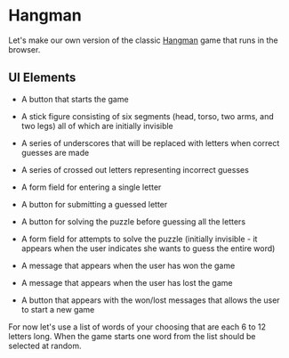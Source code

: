 # Hangman

Let's make our own version of the classic <a href="https://en.wikipedia.org/wiki/Hangman_(game)">Hangman</a> game that runs in the browser.

## UI Elements

* A button that starts the game

* A stick figure consisting of six segments (head, torso, two arms, and two legs) all of which are initially invisible

* A series of underscores that will be replaced with letters when correct guesses are made

* A series of crossed out letters representing incorrect guesses

* A form field for entering a single letter

* A button for submitting a guessed letter

* A button for solving the puzzle before guessing all the letters

* A form field for attempts to solve the puzzle (initially invisible - it appears when the user indicates she wants to guess the entire word)

* A message that appears when the user has won the game

* A message that appears when the user has lost the game

* A button that appears with the won/lost messages that allows the user to start a new game

For now let's use a list of words of your choosing that are each 6 to 12 letters long. When the game starts one word from the list should be selected at random.



